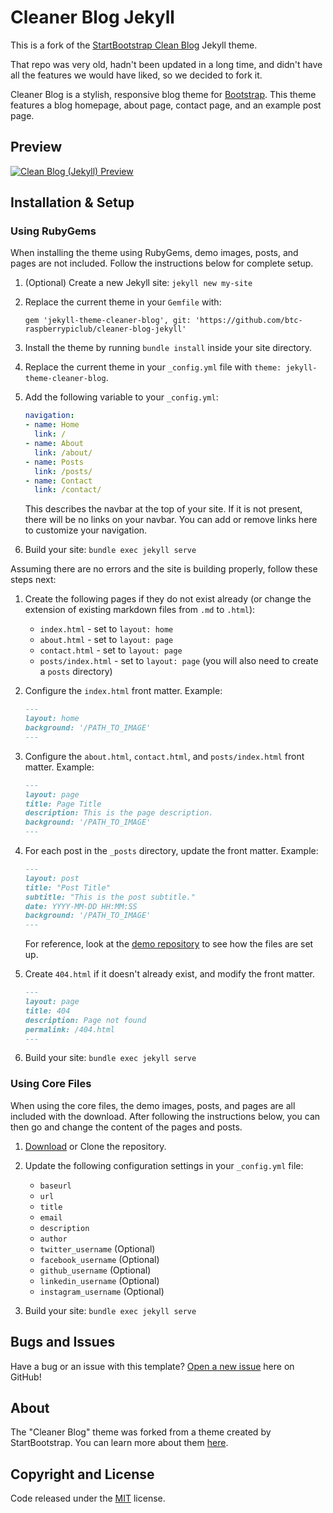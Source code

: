 # Cleaner Blog Jekyll

This is a fork of the
[StartBootstrap Clean Blog](https://github.com/StartBootstrap/startbootstrap-clean-blog-jekyll)
Jekyll theme.

That repo was very old, hadn't been updated in a long time, and didn't have all
the features we would have liked, so we decided to fork it.

Cleaner Blog is a stylish, responsive blog theme for [Bootstrap](https://getbootstrap.com/). This theme features
a blog homepage, about page, contact page, and an example post page.
<!-- TODO: Test that the form setup works -->
<!-- along with a working contact form powered by [Formspree](https://formspree.io/).-->

## Preview

<!-- TODO: Create preview screenshot -->
[![Clean Blog (Jekyll) Preview](https://startbootstrap.com/assets/img/screenshots/themes/clean-blog-jekyll.png)](http://StartBootstrap.github.io/startbootstrap-clean-blog-jekyll/)

## Installation & Setup

### Using RubyGems

When installing the theme using RubyGems, demo images, posts, and pages are not
included. Follow the instructions below for complete setup.

1. (Optional) Create a new Jekyll site: `jekyll new my-site`
2. Replace the current theme in your `Gemfile` with:
    ```gemfile
    gem 'jekyll-theme-cleaner-blog', git: 'https://github.com/btc-raspberrypiclub/cleaner-blog-jekyll'
    ```
3. Install the theme by running `bundle install` inside your site directory.
4. Replace the current theme in your `_config.yml` file with
`theme: jekyll-theme-cleaner-blog`.
5. Add the following variable to your `_config.yml`:
    ```yaml
    navigation:
    - name: Home
      link: /
    - name: About
      link: /about/
    - name: Posts
      link: /posts/
    - name: Contact
      link: /contact/
    ```

    This describes the navbar at the top of your site. If it is not present,
    there will be no links on your navbar. You can add or remove links here to
    customize your navigation.
6. Build your site: `bundle exec jekyll serve`

Assuming there are no errors and the site is building properly, follow these
steps next:

1. Create the following pages if they do not exist already (or change the
extension of existing markdown files from `.md` to `.html`):

   - `index.html` - set to `layout: home`
   - `about.html` - set to `layout: page`
   - `contact.html` - set to `layout: page`
   - `posts/index.html` - set to `layout: page` (you will also need to
   create a `posts` directory)

2. Configure the `index.html` front matter. Example:

    ```markdown
    ---
    layout: home
    background: '/PATH_TO_IMAGE'
    ---
    ```

3. Configure the `about.html`, `contact.html`, and `posts/index.html` front
matter. Example:

    ```markdown
    ---
    layout: page
    title: Page Title
    description: This is the page description.
    background: '/PATH_TO_IMAGE'
    ---
    ```

4. For each post in the `_posts` directory, update the front matter. Example:

    ```markdown
    ---
    layout: post
    title: "Post Title"
    subtitle: "This is the post subtitle."
    date: YYYY-MM-DD HH:MM:SS
    background: '/PATH_TO_IMAGE'
    ---
    ```

    For reference, look at the [demo
    repository](https://github.com/btc-raspberrypiclub/cleaner-blog-jekyll) to
    see how the files are set up.

5. Create `404.html` if it doesn't already exist, and modify the front matter.
    
    ```markdown
    ---
    layout: page
    title: 404
    description: Page not found
    permalink: /404.html
    ---
    ```

<!-- TODO:

5. Add the form to the `contact.html` page. Add the following code to your
`contact.html` page:

    ```html
    <form name="sentMessage" id="contactForm" novalidate>
      <div class="control-group">
        <div class="form-group floating-label-form-group controls">
          <label>Name</label>
          <input type="text" class="form-control" placeholder="Name" id="name" required data-validation-required-message="Please enter your name.">
          <p class="help-block text-danger"></p>
        </div>
      </div>
      <div class="control-group">
        <div class="form-group floating-label-form-group controls">
          <label>Email Address</label>
          <input type="email" class="form-control" placeholder="Email Address" id="email" required data-validation-required-message="Please enter your email address.">
          <p class="help-block text-danger"></p>
        </div>
      </div>
      <div class="control-group">
        <div class="form-group col-xs-12 floating-label-form-group controls">
          <label>Phone Number</label>
          <input type="tel" class="form-control" placeholder="Phone Number" id="phone" required data-validation-required-message="Please enter your phone number.">
          <p class="help-block text-danger"></p>
        </div>
      </div>
      <div class="control-group">
        <div class="form-group floating-label-form-group controls">
          <label>Message</label>
          <textarea rows="5" class="form-control" placeholder="Message" id="message" required data-validation-required-message="Please enter a message."></textarea>
          <p class="help-block text-danger"></p>
        </div>
      </div>
      <br>
      <div id="success"></div>
      <div class="form-group">
        <button type="submit" class="btn btn-primary" id="sendMessageButton">Send</button>
      </div>
    </form>
    ```

    Make sure you have the `email` setting in your `_config.yml` file set to a
    working email address! Once this is set, fill out the form and then check
    your email, verify the email address using the link sent to you by
    Formspree, and then the form will be working!
-->

6. Build your site: `bundle exec jekyll serve`

### Using Core Files

When using the core files, the demo images, posts, and pages are all included
with the download. After following the instructions below, you can then go and
change the content of the pages and posts.

1. [Download](https://github.com/btc-raspberrypiclub/cleaner-blog-jekyll/archive/master.zip)
or Clone the repository.
2. Update the following configuration settings in your `_config.yml` file:

    - `baseurl`
    - `url`
    - `title`
    - `email`
    <!--TODO: (after setting this setting to a working email address, fill out
        the form on the contact page and send it - then check your email and verify
        the address and the form will send you messages when used)-->
    - `description`
    - `author`
    - `twitter_username` (Optional)
    - `facebook_username` (Optional)
    - `github_username` (Optional)
    - `linkedin_username` (Optional)
    - `instagram_username` (Optional)

3. Build your site: `bundle exec jekyll serve`

## Bugs and Issues

Have a bug or an issue with this template?
[Open a new issue](https://github.com/btc-raspberrypiclub/cleaner-blog-jekyll/issues)
here on GitHub!

## About

The "Cleaner Blog" theme was forked from a theme created by StartBootstrap.
You can learn more about them [here](https://startbootstrap.com).

## Copyright and License

Code released under the
[MIT](https://github.com/btc-raspberrypiclub/cleaner-blog-jekyll/blob/master/LICENSE)
license.
